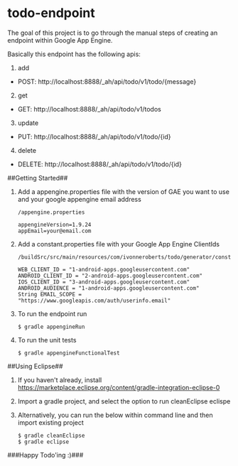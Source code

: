 # todo-endpoint

The goal of this project is to go through the manual steps of creating an endpoint within Google App Engine.

Basically this endpoint has the following apis:

1. add
 * POST: http://localhost:8888/_ah/api/todo/v1/todo/{message}
2. get
 * GET: http://localhost:8888/_ah/api/todo/v1/todos
3. update
 * PUT: http://localhost:8888/_ah/api/todo/v1/todo/{id}
4. delete
 * DELETE: http://localhost:8888/_ah/api/todo/v1/todo/{id}

##Getting Started##

1. Add a appengine.properties file with the version of GAE you want to use and your google appengine email address

    ```
    /appengine.properties

    appengineVersion=1.9.24
    appEmail=your@email.com
    ```
2. Add a constant.properties file with your Google App Engine ClientIds

    ```
    /buildSrc/src/main/resources/com/ivonneroberts/todo/generator/constant.properties

    WEB_CLIENT_ID = "1-android-apps.googleusercontent.com"
    ANDROID_CLIENT_ID = "2-android-apps.googleusercontent.com"
    IOS_CLIENT_ID = "3-android-apps.googleusercontent.com"
    ANDROID_AUDIENCE = "1-android-apps.googleusercontent.com"
    String EMAIL_SCOPE = "https://www.googleapis.com/auth/userinfo.email"

    ```

3. To run the endpoint run

    ```
    $ gradle appengineRun
    ```
4. To run the unit tests

    ```
    $ gradle appengineFunctionalTest
    ```

##Using Eclipse##
1. If you haven't already, install https://marketplace.eclipse.org/content/gradle-integration-eclipse-0
2. Import a gradle project, and select the option to run cleanEclipse eclispe
3. Alternatively, you can run the below within command line and then import existing project

    ```
    $ gradle cleanEclipse
    $ gradle eclipse
    ```

###Happy Todo'ing :)###
